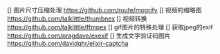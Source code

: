 [] 图片尺寸压缩处理 https://github.com/route/mogrify
[] 视频的缩略图  https://github.com/talklittle/thumbnex
[] 视频转换 https://github.com/talklittle/ffmpex
[] gif图片的特殊处理
[] 获取jpeg的exif  https://github.com/pragdave/exexif
[] 生成文字验证码图片 https://github.com/davidqhr/elixir-captcha
